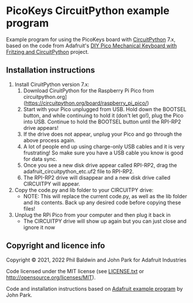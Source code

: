PicoKeys CircuitPython example program
======================================

Example program for using the PicoKeys board with [CircuitPython](https://circuitpython.org/) 7.x, based on the code from Adafruit's [DIY Pico Mechanical Keyboard with Fritzing and CircuitPython](https://learn.adafruit.com/diy-pico-mechanical-keyboard-with-fritzing-circuitpython/code-the-pico-keyboard) project.



Installation instructions
-------------------------

1. Install CiruitPython version 7.x:
    1. Download CiruitPython for the Raspberry Pi Pico from circuitpython.org](https://circuitpython.org/board/raspberry_pi_pico/)
    2. Start with your Pico unplugged from USB. Hold down the BOOTSEL button, and while continuing to hold it (don't let go!), plug the Pico into USB. Continue to hold the BOOTSEL button until the RPI-RP2 drive appears!
    3. If the drive does not appear, unplug your Pico and go through the above process again.
    4. A lot of people end up using charge-only USB cables and it is very frustrating! So make sure you have a USB cable you know is good for data sync.
    5. Once you see a new disk drive appear called RPI-RP2, drag the adafruit_circuitpython_etc.uf2 file to RPI-RP2.
    6. The RPI-RP2 drive will disappear and a new disk drive called CIRCUITPY will appear.
2. Copy the code.py and lib folder to your CIRCUITPY drive:
    * NOTE: This will replace the current code.py, as well as the lib folder and its contents. Back up any desired code before copying these files!
3. Unplug the RPi Pico from your computer and then plug it back in
   * The CIRCUITPY drive will show up again but you can just close and ignore it now



Copyright and licence info
--------------------------

Copyright © 2021, 2022 Phil Baldwin and John Park for Adafruit Industries

Code licensed under the MIT license (see [LICENSE.txt](LICENSE.txt) or <http://opensource.org/licenses/MIT>).

Code and installation instructions based on [Adafruit example program](https://learn.adafruit.com/diy-pico-mechanical-keyboard-with-fritzing-circuitpython/code-the-pico-keyboard) by John Park.
